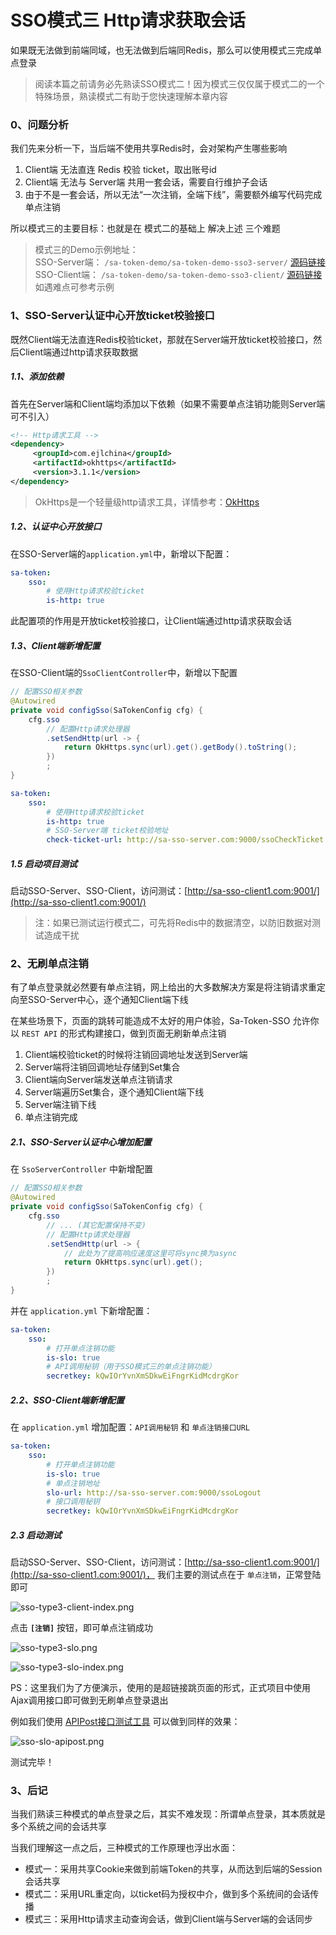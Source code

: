 # SSO模式三 Http请求获取会话

如果既无法做到前端同域，也无法做到后端同Redis，那么可以使用模式三完成单点登录 

> 阅读本篇之前请务必先熟读SSO模式二！因为模式三仅仅属于模式二的一个特殊场景，熟读模式二有助于您快速理解本章内容


### 0、问题分析
我们先来分析一下，当后端不使用共享Redis时，会对架构产生哪些影响 

1. Client端 无法直连 Redis 校验 ticket，取出账号id 
2. Client端 无法与 Server端 共用一套会话，需要自行维护子会话
3. 由于不是一套会话，所以无法“一次注销，全端下线”，需要额外编写代码完成单点注销

所以模式三的主要目标：也就是在 模式二的基础上 解决上述 三个难题 

> 模式三的Demo示例地址：<br/>
> SSO-Server端： `/sa-token-demo/sa-token-demo-sso3-server/` [源码链接](https://gitee.com/dromara/sa-token/tree/dev/sa-token-demo/sa-token-demo-sso3-server) <br/>
> SSO-Client端： `/sa-token-demo/sa-token-demo-sso3-client/` [源码链接](https://gitee.com/dromara/sa-token/tree/dev/sa-token-demo/sa-token-demo-sso3-client) <br/>
> 如遇难点可参考示例


### 1、SSO-Server认证中心开放ticket校验接口
既然Client端无法直连Redis校验ticket，那就在Server端开放ticket校验接口，然后Client端通过http请求获取数据

##### 1.1、添加依赖
首先在Server端和Client端均添加以下依赖（如果不需要单点注销功能则Server端可不引入）
``` xml
<!-- Http请求工具 -->
<dependency>
	 <groupId>com.ejlchina</groupId>
	 <artifactId>okhttps</artifactId>
	 <version>3.1.1</version>
</dependency>
```
> OkHttps是一个轻量级http请求工具，详情参考：[OkHttps](https://gitee.com/ejlchina-zhxu/okhttps)

##### 1.2、认证中心开放接口
在SSO-Server端的`application.yml`中，新增以下配置：
``` yml
sa-token: 
    sso: 
        # 使用Http请求校验ticket 
        is-http: true
```
此配置项的作用是开放ticket校验接口，让Client端通过http请求获取会话

##### 1.3、Client端新增配置
在SSO-Client端的`SsoClientController`中，新增以下配置
``` java
// 配置SSO相关参数 
@Autowired
private void configSso(SaTokenConfig cfg) {
	cfg.sso
		// 配置Http请求处理器
		.setSendHttp(url -> {
			return OkHttps.sync(url).get().getBody().toString();
		})
		;
}
```

``` yml
sa-token: 
	sso: 
        # 使用Http请求校验ticket 
        is-http: true
		# SSO-Server端 ticket校验地址 
		check-ticket-url: http://sa-sso-server.com:9000/ssoCheckTicket
```

##### 1.5 启动项目测试
启动SSO-Server、SSO-Client，访问测试：[http://sa-sso-client1.com:9001/](http://sa-sso-client1.com:9001/)
> 注：如果已测试运行模式二，可先将Redis中的数据清空，以防旧数据对测试造成干扰


### 2、无刷单点注销

有了单点登录就必然要有单点注销，网上给出的大多数解决方案是将注销请求重定向至SSO-Server中心，逐个通知Client端下线

在某些场景下，页面的跳转可能造成不太好的用户体验，Sa-Token-SSO 允许你以 `REST API` 的形式构建接口，做到页面无刷新单点注销

1. Client端校验ticket的时候将注销回调地址发送到Server端
2. Server端将注销回调地址存储到Set集合
3. Client端向Server端发送单点注销请求
4. Server端遍历Set集合，逐个通知Client端下线
5. Server端注销下线
6. 单点注销完成

##### 2.1、SSO-Server认证中心增加配置 
在 `SsoServerController` 中新增配置 
``` java
// 配置SSO相关参数 
@Autowired
private void configSso(SaTokenConfig cfg) {
	cfg.sso
		// ... (其它配置保持不变) 
		// 配置Http请求处理器
		.setSendHttp(url -> {
			// 此处为了提高响应速度这里可将sync换为async 
			return OkHttps.sync(url).get();
		})
		;
}
```

并在 `application.yml` 下新增配置：
``` yml
sa-token: 
	sso: 
        # 打开单点注销功能 
        is-slo: true
		# API调用秘钥（用于SSO模式三的单点注销功能）
		secretkey: kQwIOrYvnXmSDkwEiFngrKidMcdrgKor
```

##### 2.2、SSO-Client端新增配置 

在 `application.yml` 增加配置：`API调用秘钥` 和 `单点注销接口URL`
``` yml
sa-token: 
	sso: 
        # 打开单点注销功能 
        is-slo: true
		# 单点注销地址 
		slo-url: http://sa-sso-server.com:9000/ssoLogout
		# 接口调用秘钥 
		secretkey: kQwIOrYvnXmSDkwEiFngrKidMcdrgKor
```

##### 2.3 启动测试 
启动SSO-Server、SSO-Client，访问测试：[http://sa-sso-client1.com:9001/](http://sa-sso-client1.com:9001/)，
我们主要的测试点在于 `单点注销`，正常登陆即可

![sso-type3-client-index.png](https://oss.dev33.cn/sa-token/doc/sso/sso-type3-client-index.png 's-w-sh')

点击 **`[注销]`** 按钮，即可单点注销成功 

![sso-type3-slo.png](https://oss.dev33.cn/sa-token/doc/sso/sso-type3-slo.png 's-w-sh')

![sso-type3-slo-index.png](https://oss.dev33.cn/sa-token/doc/sso/sso-type3-slo-index.png 's-w-sh')

PS：这里我们为了方便演示，使用的是超链接跳页面的形式，正式项目中使用Ajax调用接口即可做到无刷单点登录退出

例如我们使用 [APIPost接口测试工具](https://www.apipost.cn/) 可以做到同样的效果：

![sso-slo-apipost.png](https://oss.dev33.cn/sa-token/doc/sso/sso-slo-apipost.png 's-w-sh')

测试完毕！




### 3、后记
当我们熟读三种模式的单点登录之后，其实不难发现：所谓单点登录，其本质就是多个系统之间的会话共享 

当我们理解这一点之后，三种模式的工作原理也浮出水面：

- 模式一：采用共享Cookie来做到前端Token的共享，从而达到后端的Session会话共享
- 模式二：采用URL重定向，以ticket码为授权中介，做到多个系统间的会话传播
- 模式三：采用Http请求主动查询会话，做到Client端与Server端的会话同步 




